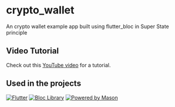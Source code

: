 # crypto_wallet

An crypto wallet example app built using flutter_bloc in Super State principle


## Video Tutorial

Check out this [YouTube video](https://www.youtube.com/watch?v=xfWXexcMhtY) for a tutorial.

## Used in the projects
<p>
<a href="https://github.com/flutter/flutter"><img src="https://img.shields.io/badge/Flutter-%2302569B.svg?style=for-the-badge&logo=Flutter&logoColor=white" alt="Flutter"></a>
<a href="https://pub.dev/packages/flutter_bloc"><img src="https://tinyurl.com/bloc-library" alt="Bloc Library"></a>
<a href="https://github.com/MaximilianFlechtner/clean_architecture_folders"><img src="https://img.shields.io/endpoint?url=https%3A%2F%2Ftinyurl.com%2Fmason-badge" alt="Powered by Mason"></a>
</p>